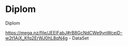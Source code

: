 # Diplom
Diplom

https://mega.nz/file/JEElFabJ#rB8GcNdCWe9ynWceiD-w2t1AjX_Kfq2ErWJ0hL8qN4g - DataSet
